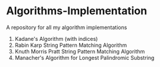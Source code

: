 # Algorithms-Implementation
A repository for all my algorithm implementations

1. Kadane's Algorithm (with indices)
2. Rabin Karp String Pattern Matching Algorithm
3. Knuth Morris Pratt String Pattern Matching Algorithm
4. Manacher's Algorithm for Longest Palindromic Substring